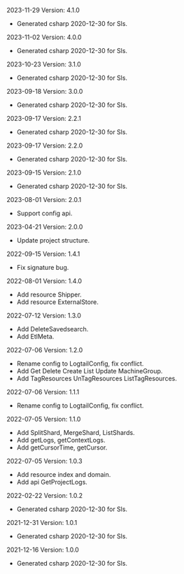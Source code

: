 2023-11-29 Version: 4.1.0
- Generated csharp 2020-12-30 for Sls.

2023-11-02 Version: 4.0.0
- Generated csharp 2020-12-30 for Sls.

2023-10-23 Version: 3.1.0
- Generated csharp 2020-12-30 for Sls.

2023-09-18 Version: 3.0.0
- Generated csharp 2020-12-30 for Sls.

2023-09-17 Version: 2.2.1
- Generated csharp 2020-12-30 for Sls.

2023-09-17 Version: 2.2.0
- Generated csharp 2020-12-30 for Sls.

2023-09-15 Version: 2.1.0
- Generated csharp 2020-12-30 for Sls.

2023-08-01 Version: 2.0.1
- Support config api.

2023-04-21 Version: 2.0.0
- Update project structure.

2022-09-15 Version: 1.4.1
- Fix signature bug.

2022-08-01 Version: 1.4.0
- Add resource Shipper.
- Add resource ExternalStore.

2022-07-12 Version: 1.3.0
- Add DeleteSavedsearch.
- Add EtlMeta.

2022-07-06 Version: 1.2.0
- Rename config to LogtailConfig, fix conflict.
- Add Get Delete Create List Update MachineGroup.
- Add TagResources UnTagResources ListTagResources.

2022-07-06 Version: 1.1.1
- Rename config to LogtailConfig, fix conflict.

2022-07-05 Version: 1.1.0
- Add SplitShard, MergeShard, ListShards.
- Add getLogs, getContextLogs.
- Add getCursorTime, getCursor.

2022-07-05 Version: 1.0.3
- Add resource index and domain.
- Add api GetProjectLogs.

2022-02-22 Version: 1.0.2
- Generated csharp 2020-12-30 for Sls.

2021-12-31 Version: 1.0.1
- Generated csharp 2020-12-30 for Sls.

2021-12-16 Version: 1.0.0
- Generated csharp 2020-12-30 for Sls.

